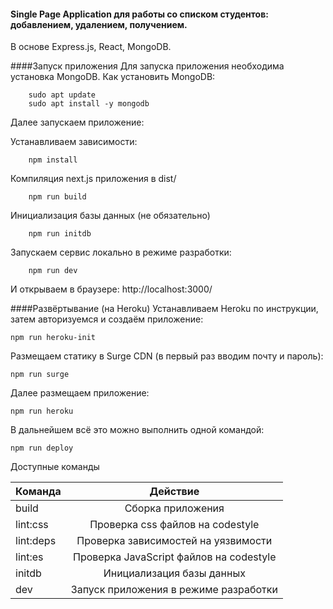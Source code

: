 #### Single Page Application для работы со списком студентов: добавлением, удалением, получением.

В основе Express.js, React, MongoDB.

####Запуск приложения
Для запуска приложения необходима установка MongoDB.
Как установить MongoDB:  
  
```
    sudo apt update  
    sudo apt install -y mongodb
```
Далее запускаем приложение:

Устанавливаем зависимости:
```
    npm install
```
Компиляция next.js приложения в dist/
```
    npm run build
```

Инициализация базы данных (не обязательно)
```
    npm run initdb
```
Запускаем сервис локально в режиме разработки:
```
    npm run dev
```
И открываем в браузере: http://localhost:3000/


####Развёртывание (на Heroku)
Устанавливаем Heroku по инструкции, затем авторизуемся и создаём приложение:
    
    npm run heroku-init


Размещаем статику в Surge CDN (в первый раз вводим почту и пароль):

    npm run surge

Далее размещаем приложение:

    npm run heroku

В дальнейшем всё это можно выполнить одной командой:

    npm run deploy

Доступные команды

| Команда	  |      Действие |
| ------------- |:------------------:|
| build	      |  Сборка приложения |
| lint:css	| Проверка css файлов на codestyle |
| lint:deps	| Проверка зависимостей на уязвимости |
| lint:es	| Проверка JavaScript файлов на codestyle |
| initdb | Инициализация базы данных |
| dev | Запуск приложения в режиме разработки |
